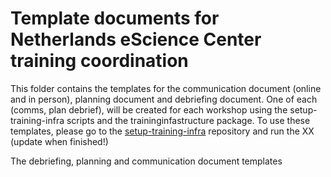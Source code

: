 # Template documents for Netherlands eScience Center training coordination

This folder contains the templates for the communication document (online and in person), planning document and debriefing document. One of each (comms, plan debrief), will be created for each workshop using the setup-training-infra scripts and the traininginfastructure package. To use these templates, please go to the [setup-training-infra](https://github.com/esciencecenter-digital-skills/setup_training_infra) repository and run the XX (update when finished!) 

The debriefing, planning and communication document templates

